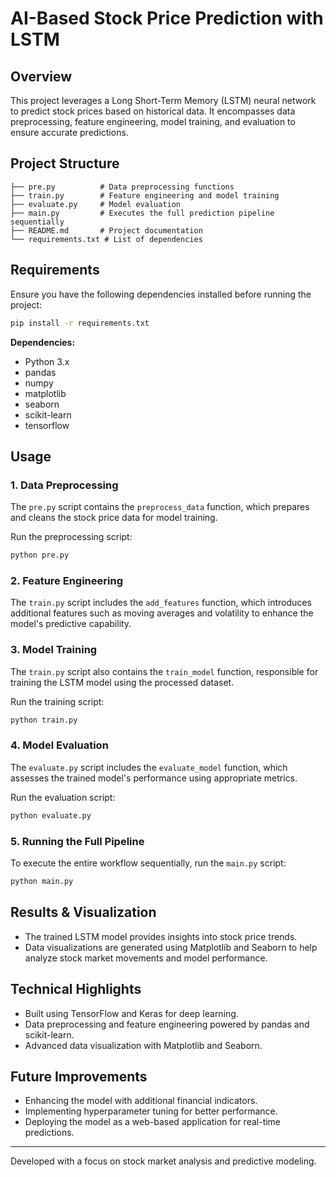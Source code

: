 # AI-Based Stock Price Prediction with LSTM

## Overview
This project leverages a Long Short-Term Memory (LSTM) neural network to predict stock prices based on historical data. It encompasses data preprocessing, feature engineering, model training, and evaluation to ensure accurate predictions.

## Project Structure
```
├── pre.py          # Data preprocessing functions
├── train.py        # Feature engineering and model training
├── evaluate.py     # Model evaluation
├── main.py         # Executes the full prediction pipeline sequentially
├── README.md       # Project documentation
└── requirements.txt # List of dependencies
```

## Requirements
Ensure you have the following dependencies installed before running the project:

```bash
pip install -r requirements.txt
```

**Dependencies:**
- Python 3.x
- pandas
- numpy
- matplotlib
- seaborn
- scikit-learn
- tensorflow

## Usage
### 1. Data Preprocessing
The `pre.py` script contains the `preprocess_data` function, which prepares and cleans the stock price data for model training.

Run the preprocessing script:
```bash
python pre.py
```

### 2. Feature Engineering
The `train.py` script includes the `add_features` function, which introduces additional features such as moving averages and volatility to enhance the model's predictive capability.

### 3. Model Training
The `train.py` script also contains the `train_model` function, responsible for training the LSTM model using the processed dataset.

Run the training script:
```bash
python train.py
```

### 4. Model Evaluation
The `evaluate.py` script includes the `evaluate_model` function, which assesses the trained model's performance using appropriate metrics.

Run the evaluation script:
```bash
python evaluate.py
```

### 5. Running the Full Pipeline
To execute the entire workflow sequentially, run the `main.py` script:
```bash
python main.py
```

## Results & Visualization
- The trained LSTM model provides insights into stock price trends.
- Data visualizations are generated using Matplotlib and Seaborn to help analyze stock market movements and model performance.

## Technical Highlights
- Built using TensorFlow and Keras for deep learning.
- Data preprocessing and feature engineering powered by pandas and scikit-learn.
- Advanced data visualization with Matplotlib and Seaborn.

## Future Improvements
- Enhancing the model with additional financial indicators.
- Implementing hyperparameter tuning for better performance.
- Deploying the model as a web-based application for real-time predictions.

---
Developed with a focus on stock market analysis and predictive modeling.


